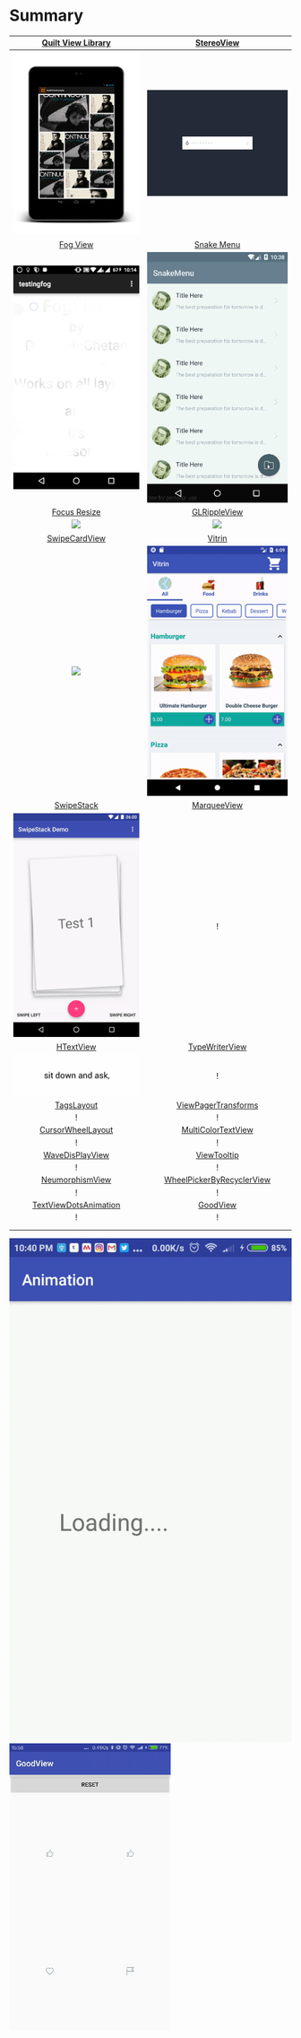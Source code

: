 # Summary

|     [Quilt View Library](https://github.com/yingming97/QuiltViewLibrary.git)     |                [StereoView](https://github.com/yingming97/StereoView.git)                |
|:--------------------------------------------------------------------------------:|:----------------------------------------------------------------------------------------:|
|             ![Quilt View Library](image/img_quilt_view_library.png)              |                         ![StereoView](image/gif_stereo_view.gif)                         |
|          [Fog View](https://github.com/yingming97/FogView_Library.git)           |            [Snake Menu](https://github.com/yingming97/android-snake-menu.git)            |
|                        ![FogView](image/gif_fog_view.gif)                        |                         ![Snake Menu](image/gif_snake_menu.gif)                          |
|          [Focus Resize](https://github.com/yingming97/FocusResize.git)           |              [GLRippleView](https://github.com/yingming97/GLRippleView.git)              |
|                            ![](image/focusResize.gif)                            |                                   ![](image/fade.gif)                                    |
|         [SwipeCardView](https://github.com/yingming97/SwipeCardView.git)         |                    [Vitrin](https://github.com/yingming97/Vitrin.git)                    |
|                          ![](image/swipe_card_view.gif)                          |                                  ![](image/vitrin.gif)                                   |
|            [SwipeStack](https://github.com/yingming97/SwipeStack.git)            |           [MarqueeView](https://github.com/yingming97/MarqueeViewLibrary.git)            |
|                            ![](image/swipe_stack.gif)                            |                               ! [](image/marquee_view.gif)                               |
|             [HTextView](https://github.com/yingming97/HTextView.git)             |            [TypeWriterView](https://github.com/yingming97/typewriterview.git)            |
|                          ![](image/text_view_scale.gif)                          |                               ! [](image/typing_view.gif)                                |
|            [TagsLayout](https://github.com/yingming97/TagsLayout.git)            |       [ViewPagerTransforms](https://github.com/yingming97/ViewPagerTransforms.git)       |
|                            ! [](image/tag_layout.png)                            |                          !  [](image/cube_pager_transforms.gif)                          |
|     [CursorWheelLayout](https://github.com/yingming97/CursorWheelLayout.git)     |       [MultiColorTextView ](https://github.com/yingming97/MultiColorTextView.git)        |
|                           ! [](image/wheel_cursor.gif)                           |                              !    [](image/multicolor.png)                               |
|         [WaveDisPlayView](https://github.com/yingming97/WaveDisPlay.git)         |               [ViewTooltip](https://github.com/yingming97/ViewTooltip.git)               |
|                        ! [](image/wave_display_view.gif)                         |                              !  [](image/view_tooltips.gif)                              |
|  [NeumorphismView ](https://github.com/yingming97/NeumorphismView-Android.git)   | [WheelPickerByRecyclerView](https://github.com/yingming97/WheelPickerByRecyclerView.git) |
|                           ! [](image/neumorphism.png)                            |                               ! [](image/wheel_picker.gif)                               |
| [TextViewDotsAnimation](https://github.com/yingming97/textviewdotsanimation.git) |                  [GoodView](https://github.com/yingming97/GoodView.git)                  |
|                        ! [](image/text_dot_animation.gif)                        |                              !     [](image/good_view.gif)                               |
|                                                                                  |                                                                                          |
|                                       []()                                       |                                           []()                                           |

![](image/text_dot_animation.gif)
![](image/good_view.gif)